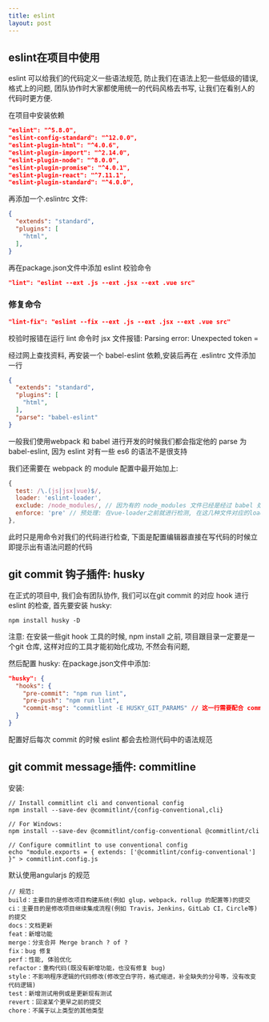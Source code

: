 ```yaml
---
title: eslint
layout: post
---
```


## eslint在项目中使用

eslint 可以给我们的代码定义一些语法规范, 防止我们在语法上犯一些低级的错误, 格式上的问题, 团队协作时大家都使用统一的代码风格去书写, 让我们在看别人的代码时更方便.

在项目中安装依赖

```json
"eslint": "^5.8.0",
"eslint-config-standard": "^12.0.0",
"eslint-plugin-html": "^4.0.6",
"eslint-plugin-import": "^2.14.0",
"eslint-plugin-node": "^8.0.0",
"eslint-plugin-promise": "^4.0.1",
"eslint-plugin-react": "^7.11.1",
"eslint-plugin-standard": "^4.0.0",
```

再添加一个.eslintrc 文件:

```json
{
  "extends": "standard",
  "plugins": [
    "html",
  ],
}
```
再在package.json文件中添加 eslint 校验命令

```json
"lint": "eslint --ext .js --ext .jsx --ext .vue src"
```

### 修复命令

```json
"lint-fix": "eslint --fix --ext .js --ext .jsx --ext .vue src"
```

校验时报错在运行 lint 命令时 jsx 文件报错: Parsing error: Unexpected token =

经过网上查找资料, 再安装一个 babel-eslint 依赖,安装后再在 .eslintrc 文件添加一行

```json
{
  "extends": "standard",
  "plugins": [
    "html",
  ],
  "parse": "babel-eslint"
}
```

一般我们使用webpack 和 babel 进行开发的时候我们都会指定他的 parse 为 babel-eslint, 因为 eslint 对有一些 es6 的语法不是很支持

我们还需要在 webpack 的 module 配置中最开始加上:

```js
{
  test: /\.(js|jsx|vue)$/,
  loader: 'eslint-loader',
  exclude: /node_modules/, // 因为有的 node_modules 文件已经是经过 babel 处理过的, 不符合我们的 es6 或者 es7 规范, 所有剔除
  enforce: 'pre' // 预处理: 在vue-loader之前就进行检测, 在这几种文件对应的loader处理之前就进行eslint-loader的检测
},
```

此时只是用命令对我们的代码进行检查, 下面是配置编辑器直接在写代码的时候立即提示出有语法问题的代码

## git commit 钩子插件: husky

在正式的项目中, 我们会有团队协作, 我们可以在git commit 的对应 hook 进行 eslint 的检查, 首先要安装 husky:

```shell
npm install husky -D
```

注意: 在安装一些git hook 工具的时候, npm install 之前, 项目跟目录一定要是一个git 仓库, 这样对应的工具才能初始化成功, 不然会有问题,

然后配置 husky: 在package.json文件中添加:

```json
"husky": {
  "hooks": {
    "pre-commit": "npm run lint",
    "pre-push": "npm run lint",
    "commit-msg": "commitlint -E HUSKY_GIT_PARAMS" // 这一行需要配合 commitlint 插件使用
  }
}
```
配置好后每次 commit 的时候 eslint 都会去检测代码中的语法规范

## git commit message插件: commitline

安装:

```shell
// Install commitlint cli and conventional config
npm install --save-dev @commitlint/{config-conventional,cli}

// For Windows:
npm install --save-dev @commitlint/config-conventional @commitlint/cli

// Configure commitlint to use conventional config
echo "module.exports = { extends: ['@commitlint/config-conventional'] }" > commitlint.config.js
```

默认使用angularjs 的规范

```
// 规范:
build：主要目的是修改项目构建系统(例如 glup，webpack，rollup 的配置等)的提交
ci：主要目的是修改项目继续集成流程(例如 Travis，Jenkins，GitLab CI，Circle等)的提交
docs：文档更新
feat：新增功能
merge：分支合并 Merge branch ? of ?
fix：bug 修复
perf：性能, 体验优化
refactor：重构代码(既没有新增功能，也没有修复 bug)
style：不影响程序逻辑的代码修改(修改空白字符，格式缩进，补全缺失的分号等，没有改变代码逻辑)
test：新增测试用例或是更新现有测试
revert：回滚某个更早之前的提交
chore：不属于以上类型的其他类型
```